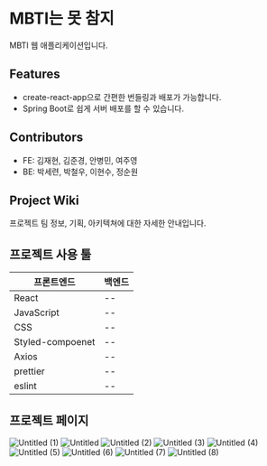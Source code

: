 MBTI는 못 참지
======
MBTI 웹 애플리케이션입니다.

## Features

- create-react-app으로 간편한 번들링과 배포가 가능합니다.
- Spring Boot로 쉽게 서버 배포를 할 수 있습니다.

## Contributors

- FE: 김재현, 김준경, 안병민, 여주영
- BE: 박세련, 박철우, 이현수, 정순원

## Project Wiki

프로젝트 팀 정보, 기획, 아키텍쳐에 대한 자세한 안내입니다.

## 프로젝트 사용 툴
프론트엔드 | 백엔드
--|--|
React|--
JavaScript|--
CSS|--
Styled-compoenet|--
Axios|--
prettier|--
eslint|--

## 프로젝트 페이지 
![Untitled (1)](https://github.com/codestates-seb/seb42_main_033/assets/112933856/d1592a10-2d32-42df-9b69-92bb9cc50d24)
![Untitled](https://github.com/codestates-seb/seb42_main_033/assets/112933856/1ede6b14-7fbb-4817-97c3-8f4e3e6f56cb)
![Untitled (2)](https://github.com/codestates-seb/seb42_main_033/assets/112933856/fcce4920-becb-42b1-83df-9d803824c929)
![Untitled (3)](https://github.com/codestates-seb/seb42_main_033/assets/112933856/0938e4b5-b245-43ed-84e2-83d8a9d59c85)
![Untitled (4)](https://github.com/codestates-seb/seb42_main_033/assets/112933856/fc31abfc-9593-4832-8277-8adf2abcf043)
![Untitled (5)](https://github.com/codestates-seb/seb42_main_033/assets/112933856/be672da9-8947-4b9d-8059-bc2369daaa60)
![Untitled (6)](https://github.com/codestates-seb/seb42_main_033/assets/112933856/cf0ea40c-35bb-41fc-91a0-a34d566ebfbb)
![Untitled (7)](https://github.com/codestates-seb/seb42_main_033/assets/112933856/7787a8db-6bf6-4b32-aa06-9c026fe48b4e)
![Untitled (8)](https://github.com/codestates-seb/seb42_main_033/assets/112933856/177a963d-7cd9-404a-83a3-007ac39e418b)
